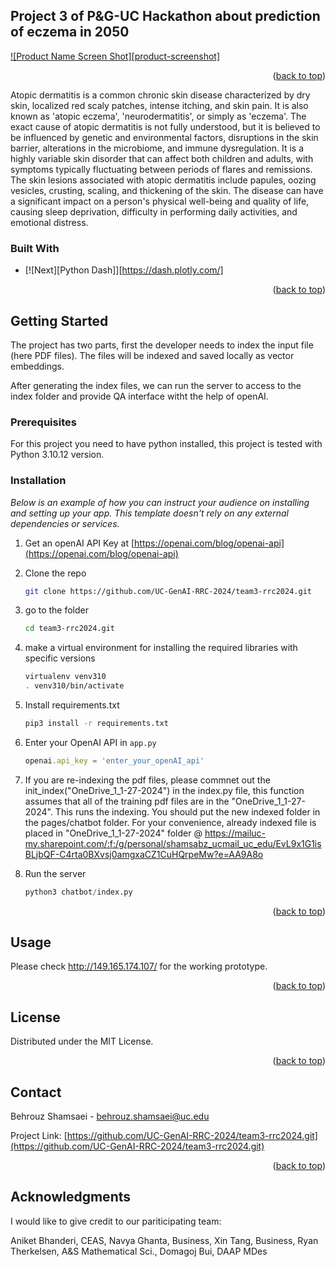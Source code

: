<!-- ABOUT THE PROJECT -->
## Project 3 of P&G-UC Hackathon about prediction of eczema in 2050

[![Product Name Screen Shot][product-screenshot]](https://example.com)



<p align="right">(<a href="#readme-top">back to top</a>)</p>
Atopic dermatitis is a common chronic skin disease characterized by dry skin, localized red scaly patches, intense itching, and skin pain. It is also known as 'atopic eczema', 'neurodermatitis', or simply as 'eczema'. The exact cause of atopic dermatitis is not fully understood, but it is believed to be influenced by genetic and environmental factors, disruptions in the skin barrier, alterations in the microbiome, and immune dysregulation. It is a highly variable skin disorder that can affect both children and adults, with symptoms typically fluctuating between periods of flares and remissions. The skin lesions associated with atopic dermatitis include papules, oozing vesicles, crusting, scaling, and thickening of the skin. The disease can have a significant impact on a person's physical well-being and quality of life, causing sleep deprivation, difficulty in performing daily activities, and emotional distress.


### Built With


* [![Next][Python Dash]][https://dash.plotly.com/]


<p align="right">(<a href="#readme-top">back to top</a>)</p>



<!-- GETTING STARTED -->
## Getting Started

The project has two parts, first the developer needs to index the input file (here PDF files). The files will be indexed and saved locally as vector embeddings.

After generating the index files, we can run the server to access to the index folder and provide QA interface witht the help of openAI.

### Prerequisites

For this project you need to have python installed, this project is tested with Python 3.10.12 version.

### Installation

_Below is an example of how you can instruct your audience on installing and setting up your app. This template doesn't rely on any external dependencies or services._

1. Get an openAI API Key at [https://openai.com/blog/openai-api](https://openai.com/blog/openai-api)
2. Clone the repo
   ```sh
   git clone https://github.com/UC-GenAI-RRC-2024/team3-rrc2024.git
   ```
3. go to the folder
   ```sh
   cd team3-rrc2024.git
   ```
4. make a virtual environment for installing the required libraries with specific versions
   ```sh
   virtualenv venv310
   . venv310/bin/activate
   ```
5. Install requirements.txt
   ```sh
   pip3 install -r requirements.txt
   ```
6. Enter your OpenAI API in `app.py`
   ```js
   openai.api_key = 'enter_your_openAI_api'
   ```
7. If you are re-indexing the pdf files, please commnet out the init_index("OneDrive_1_1-27-2024") in the index.py file, this function assumes that all of the training pdf files are in the "OneDrive_1_1-27-2024". This runs the indexing. You should put the new indexed folder in the  pages/chatbot folder. For your convenience, already indexed file is placed in "OneDrive_1_1-27-2024" folder @ https://mailuc-my.sharepoint.com/:f:/g/personal/shamsabz_ucmail_uc_edu/EvL9x1G1isBLjbQF-C4rta0BXvsj0amgxaCZ1CuHQrpeMw?e=AA9A8o

8. Run the server 
   ```py
   python3 chatbot/index.py
   ```
   

<p align="right">(<a href="#readme-top">back to top</a>)</p>



<!-- USAGE EXAMPLES -->
## Usage

Please check http://149.165.174.107/ for the working prototype.

<p align="right">(<a href="#readme-top">back to top</a>)</p>



<!-- LICENSE -->
## License

Distributed under the MIT License. 

<p align="right">(<a href="#readme-top">back to top</a>)</p>


<!-- CONTACT -->
## Contact

Behrouz Shamsaei  - behrouz.shamsaei@uc.edu

Project Link: [https://github.com/UC-GenAI-RRC-2024/team3-rrc2024.git](https://github.com/UC-GenAI-RRC-2024/team3-rrc2024.git)

<p align="right">(<a href="#readme-top">back to top</a>)</p>



<!-- ACKNOWLEDGMENTS -->
## Acknowledgments

I would like to give credit to our pariticipating team:

Aniket Bhanderi, CEAS, 
Navya Ghanta, Business, 
Xin Tang, Business, 
Ryan Therkelsen, A&S Mathematical Sci., 
Domagoj Bui, DAAP MDes





